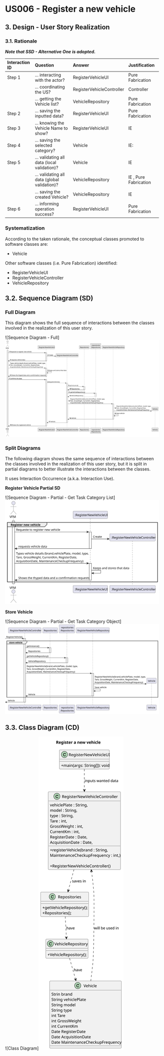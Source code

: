 # US006 - Register a new vehicle

## 3. Design - User Story Realization 

### 3.1. Rationale

_**Note that SSD - Alternative One is adopted.**_


| Interaction ID | Question                                     | Answer                    | Justification                                              |
|:---------------|:---------------------------------------------|:--------------------------|:-----------------------------------------------------------|
| Step 1         | ... interacting with the actor?              | RegisterVehicleUI         | Pure Fabrication                                           |
|                | ... coordinating the US?                     | RegisterVehicleController | Controller                                                 |
|                | ... getting the Vehicle list?                | VehicleRepository         | Pure Fabrication                                           |
| Step 2         | ... saving the inputted data?                | RegisterVehicleUI         | Pure Fabrication                                           |
| Step 3         | ... knowing the Vehicle Name to show?        | RegisterVehicleUI         | IE      |
| Step 4         | ... saving the selected category?            | Vehicle                   | IE:  |
| Step 5         | ... validating all data (local validation)?  | Vehicle                   | IE                                                         |
|                | ... validating all data (global validation)? | VehicleRepository         | IE , Pure Fabrication                                      |
|                | ... saving the created Vehicle?              | VehicleRepository         | IE                                                         |
| Step 6         | ... informing operation success?             | RegisterVehicleUI         | Pure Fabrication                                           |

### Systematization ##

According to the taken rationale, the conceptual classes promoted to software classes are: 

* Vehicle

Other software classes (i.e. Pure Fabrication) identified: 

* RegisterVehicleUI
* RegisterVehicleController
* VehicleRepository



## 3.2. Sequence Diagram (SD)


### Full Diagram

This diagram shows the full sequence of interactions between the classes involved in the realization of this user story.

![Sequence Diagram - Full]![us006-sequence-diagram-ui-controller-overview.svg](svg%2Fus006-sequence-diagram-ui-controller-overview.svg)

### Split Diagrams

The following diagram shows the same sequence of interactions between the classes involved in the realization of this user story, but it is split in partial diagrams to better illustrate the interactions between the classes.

It uses Interaction Occurrence (a.k.a. Interaction Use).

**Register Vehicle Partial SD**

![Sequence Diagram - Partial - Get Task Category List]![us006-sequence-diagram-partial-RegisterVehicle.svg](svg%2Fus006-sequence-diagram-partial-RegisterVehicle.svg)

**Store Vehicle**

![Sequence Diagram - Partial - Get Task Category Object]![us006-sequence-diagram-partial-StoreVehicle.svg](svg%2Fus006-sequence-diagram-partial-StoreVehicle.svg)

## 3.3. Class Diagram (CD)

![Class Diagram]![us006-class-diagram-Register_a_new_vehicle.svg](svg%2Fus006-class-diagram-Register_a_new_vehicle.svg)